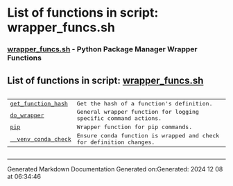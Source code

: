 # List of functions in script: wrapper_funcs.sh

### [wrapper_funcs.sh](/scripts/wrapper_funcs.sh.md) - Python Package Manager Wrapper Functions

## List of functions in script: [wrapper_funcs.sh](scripts/wrapper_funcs.sh.md)

<pre><table>
<tr><td><a href="functions/get_function_hash.md">get_function_hash</a></td><td>Get the hash of a function's definition.</td></tr>
<tr><td><a href="functions/do_wrapper.md">do_wrapper</a></td><td>General wrapper function for logging specific command actions.</td></tr>
<tr><td><a href="functions/pip.md">pip</a></td><td>Wrapper function for pip commands.</td></tr>
<tr><td><a href="functions/__venv_conda_check.md">__venv_conda_check</a></td><td>Ensure conda function is wrapped and check for definition changes.</td></tr>
</table></pre>

---
Generated Markdown Documentation
Generated on:Generated: 2024 12 08 at 06:34:46
